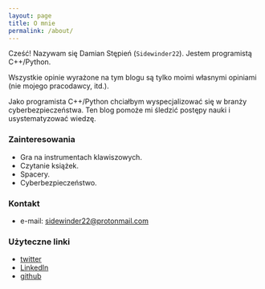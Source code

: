 ```yaml
---
layout: page
title: O mnie
permalink: /about/
---
```


Cześć! Nazywam się Damian Stępień (`Sidewinder22`).
Jestem programistą C++/Python.

Wszystkie opinie wyrażone na tym blogu są tylko moimi własnymi opiniami (nie mojego pracodawcy, itd.).

Jako programista C++/Python chciałbym wyspecjalizować się w branży cyberbezpieczeństwa.
Ten blog pomoże mi śledzić postępy nauki i usystematyzować wiedzę.

### Zainteresowania

* Gra na instrumentach klawiszowych.
* Czytanie książek.
* Spacery.
* Cyberbezpieczeństwo.

### Kontakt

* e-mail: <sidewinder22@protonmail.com>

### Użyteczne linki

* [twitter](https://twitter.com/Sidewinder223)
* [LinkedIn](https://www.linkedin.com/in/damian-st%C4%99pie%C5%84-29717a1b9)
* [github](https://github.com/Sidewinder22)
